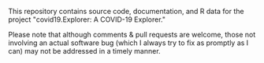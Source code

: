 This repository contains source code, documentation, and R data for the project "covid19.Explorer: A COVID-19 Explorer."

Please note that although comments & pull requests are welcome, those not involving an actual software bug (which I always try to fix as promptly as I can) may not be addressed in a timely manner.
